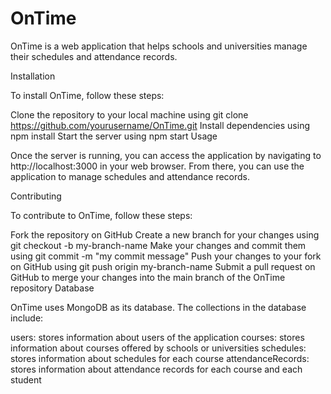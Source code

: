 # OnTime

OnTime is a web application that helps schools and universities manage their schedules and attendance records.

Installation

To install OnTime, follow these steps:

Clone the repository to your local machine using git clone https://github.com/yourusername/OnTime.git
Install dependencies using npm install
Start the server using npm start
Usage

Once the server is running, you can access the application by navigating to http://localhost:3000 in your web browser. From there, you can use the application to manage schedules and attendance records.

Contributing

To contribute to OnTime, follow these steps:

Fork the repository on GitHub
Create a new branch for your changes using git checkout -b my-branch-name
Make your changes and commit them using git commit -m "my commit message"
Push your changes to your fork on GitHub using git push origin my-branch-name
Submit a pull request on GitHub to merge your changes into the main branch of the OnTime repository
Database

OnTime uses MongoDB as its database. The collections in the database include:

users: stores information about users of the application
courses: stores information about courses offered by schools or universities
schedules: stores information about schedules for each course
attendanceRecords: stores information about attendance records for each course and each student
